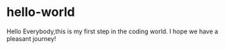 # hello-world
Hello Everybody,this is my first step in the coding world.
I hope we have a pleasant journey!
